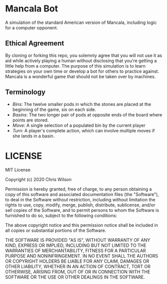 # Mancala Bot

A simulation of the standard American version of Mancala, including logic for a computer opponent.

## Ethical Agreement

By cloning or forking this repo, you solemnly agree that you will not use it as aid while actively playing a human without disclosing that you're getting a little help from a computer. The purpose of this simulation is to learn strategies on your own time or develop a bot for others to practice against. Mancala is a wonderful game that should not be taken over by machines.

## Terminology

+ *Bins*: The twelve smaller pods in which the stones are placed at the beginning of the game, six on each side.
+ *Basins*: The two longer pair of pods at opposite ends of the board where points are stored.
+ *Move*: A single selection of a populated bin by the current player
+ *Turn*: A player's complete action, which can involve multiple moves if she lands in a basin.

# LICENSE

MIT License

Copyright (c) 2020 Chris Wilson

Permission is hereby granted, free of charge, to any person obtaining a copy
of this software and associated documentation files (the "Software"), to deal
in the Software without restriction, including without limitation the rights
to use, copy, modify, merge, publish, distribute, sublicense, and/or sell
copies of the Software, and to permit persons to whom the Software is
furnished to do so, subject to the following conditions:

The above copyright notice and this permission notice shall be included in all
copies or substantial portions of the Software.

THE SOFTWARE IS PROVIDED "AS IS", WITHOUT WARRANTY OF ANY KIND, EXPRESS OR
IMPLIED, INCLUDING BUT NOT LIMITED TO THE WARRANTIES OF MERCHANTABILITY,
FITNESS FOR A PARTICULAR PURPOSE AND NONINFRINGEMENT. IN NO EVENT SHALL THE
AUTHORS OR COPYRIGHT HOLDERS BE LIABLE FOR ANY CLAIM, DAMAGES OR OTHER
LIABILITY, WHETHER IN AN ACTION OF CONTRACT, TORT OR OTHERWISE, ARISING FROM,
OUT OF OR IN CONNECTION WITH THE SOFTWARE OR THE USE OR OTHER DEALINGS IN THE
SOFTWARE.